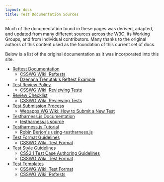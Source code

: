 ```yaml
---
layout: docs
title: Test Documentation Sources
---
```


Much of the documentation found in these pages was derived, adapted, and updated from many different sources across the W3C, its Working Groups, and from individual contributors. Many thanks to the original authors of this content used as the foundation of this current set of docs.  

Below is a list of the original documentation as it was incorporated into this site.

- [Reftest Documentation][reftest-doc]
  - [CSSWG Wiki: Reftests][csswg-wiki-reftest]   
  - [Dzenana Trenutak's Reftest Example][dzenana]
- [Test Review Policy][review]
  - [CSSWG Wiki: Reviewing Tests][csswg-wiki-review]
- [Review Checklist][review-checklist]
  - [CSSWG Wiki: Reviewing Tests][csswg-wiki-review]
- [Test Submission Process][submission]
  - [Webapps WG Wiki: How to Submit a New Test][webapps-test-submission]   
- [Testharness.js Documentation][testharness-doc]
  - [testharness.js source][testharness-src]
- [Testharness.js Tutorial][testharness-tutorial]
  - [Robin Berjon's using-testharness.js][testharness-tutorial-orig] 
- [Test Format Guidelines][format]
  - [CSSWG Wiki: Test Format][csswg-wiki-format]
- [Test Style Guidelines][style]
  - [CSS2.1 Test Case Authoring Guidelines][w3c-css-guidelines]
  - [CSSWG Wiki: Test Format][csswg-wiki-format]
- [Test Templates][templates]
  - [CSSWG Wiki: Test Format][csswg-wiki-format]
  - [CSSWG Wiki: Reftests][csswg-wiki-reftest]  


[reftest-doc]: ./reftests.html
[reftest-tutorial]: ./reftest-main-tutorial.html
[review]: ./review-process.html
[review-checklist]: ./review-checklist.html
[csswg-wiki-review]: http://wiki.csswg.org/test/review
[submission]: ./submission-process.html
[testharness-doc]: ./testharness-documentation.html
[testharness-tutorial]: ./testharness-tutorial.html
[format]: ./test-format-guidelines.html
[style]: ./test-style-guidelines.html
[templates]: ./test-templates.html
[github-orig]: http://testthewebforward.org/resources/github_test_submission.html
[csswg-wiki-format]: http://wiki.csswg.org/test/format
[w3c-css-guidelines]: http://www.w3.org/Style/CSS/Test/guidelines.html
[csswg-wiki-reftest]: http://wiki.csswg.org/test/reftest
[dzenana]: https://github.com/dzenana-trenutak/GitDocs/blob/master/ForTheNewbies/ExampleTest_RefTest.html
[testharness-tutorial-orig]: http://darobin.github.io/test-harness-tutorial/docs/using-testharness.html
[testharness-src]: https://github.com/w3c/testharness.js/blob/master/testharness.js
[webapps-test-submission]: http://www.w3.org/wiki/Webapps/Submitting_tests#How_to_Submit_a_New_Test_-_The_Short_Version
[fantasai-bugs]: http://fantasai.inkedblade.net/style/talks/filing-good-bugs/

